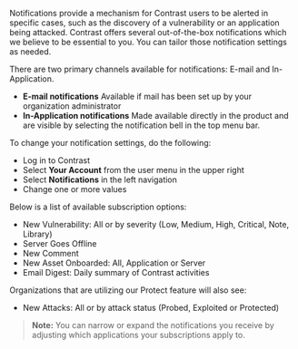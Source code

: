 <!--
title: "Notifications"
description: "Overview of user notifications"
tags: "user notifications manage account"
-->

Notifications provide a mechanism for Contrast users to be alerted in specific cases, such as the discovery of a vulnerability or an application being attacked. Contrast offers several out-of-the-box notifications which we believe to be essential to you. You can tailor those notification settings as needed. 

There are two primary channels available for notifications: E-mail and In-Application. 

* **E-mail notifications** Available if mail has been set up by your organization administrator 
* **In-Application notifications** Made available directly in the product and are visible by selecting the notification bell in the top menu bar.

To change your notification settings, do the following:

* Log in to Contrast
* Select **Your Account** from the user menu in the upper right
* Select **Notifications** in the left navigation
* Change one or more values

Below is a list of available subscription options:

* New Vulnerability: All or by severity (Low, Medium, High, Critical, Note, Library)
* Server Goes Offline
* New Comment
* New Asset Onboarded: All, Application or Server
* Email Digest: Daily summary of Contrast activities 

Organizations that are utilizing our Protect feature will also see:

* New Attacks: All or by attack status (Probed, Exploited or Protected)

>**Note:** You can narrow or expand the notifications you receive by adjusting which applications your subscriptions apply to. 